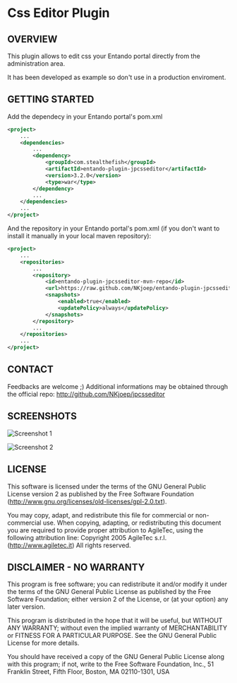 Css Editor Plugin
==============================




OVERVIEW
--------
This plugin allows to edit css your Entando portal
directly from the administration area.

It has been developed as example so don't use in a production enviroment.




GETTING STARTED
---------------

Add the dependecy in your Entando portal's pom.xml


````xml
<project>
	...
	<dependencies>
		...
		<dependency>
			<groupId>com.stealthefish</groupId>
			<artifactId>entando-plugin-jpcsseditor</artifactId>
			<version>3.2.0</version>
			<type>war</type>
		</dependency>
		...
	</dependencies>
	...
</project>
````

And the repository in your Entando portal's pom.xml (if you don't want to install it manually in your local maven repository):

````xml
<project>
	...
	<repositories>
		...
	    <repository>
	        <id>entando-plugin-jpcsseditor-mvn-repo</id>
	        <url>https://raw.github.com/NKjoep/entando-plugin-jpcsseditor/mvn-repo/</url>
	        <snapshots>
	            <enabled>true</enabled>
	            <updatePolicy>always</updatePolicy>
	        </snapshots>
	    </repository>
	    ...
	</repositories>
	...
</project>
````



CONTACT
-------
Feedbacks are welcome ;)
Additional informations may be obtained through the official repo:
http://github.com/NKjoep/jpcsseditor




SCREENSHOTS
-----------
![Screenshot 1](https://github.com/NKjoep/jpcsseditor/raw/master/shot001.png)

![Screenshot 2](https://github.com/NKjoep/jpcsseditor/raw/master/shot002.png)




LICENSE
--------

This software is licensed under the terms of the
GNU General Public License version 2 as published by the Free Software
Foundation (http://www.gnu.org/licenses/old-licenses/gpl-2.0.txt).

You may copy, adapt, and redistribute this file for commercial
or non-commercial use.
When copying, adapting, or redistributing this document you
are required to provide proper attribution  to AgileTec, using
the following attribution line:
Copyright 2005 AgileTec s.r.l. (http://www.agiletec.it) All rights reserved.





DISCLAIMER - NO WARRANTY
------------------------
This program is free software; you can redistribute it and/or
modify it under the terms of the GNU General Public License
as published by the Free Software Foundation; either version 2
of the License, or (at your option) any later version.

This program is distributed in the hope that it will be useful,
but WITHOUT ANY WARRANTY; without even the implied warranty of
MERCHANTABILITY or FITNESS FOR A PARTICULAR PURPOSE. See the
GNU General Public License for more details.

You should have received a copy of the GNU General Public License
along with this program; if not, write to the Free Software
Foundation, Inc., 51 Franklin Street, Fifth Floor, Boston, MA  02110-1301, USA